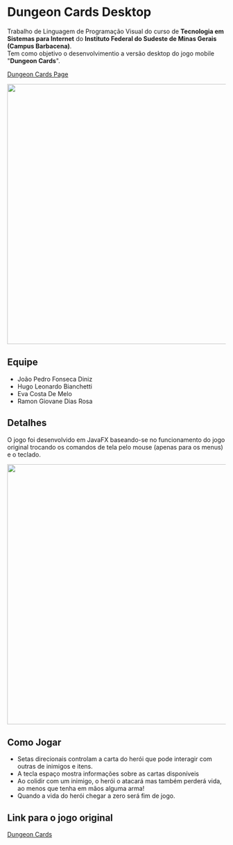 # Dungeon Cards Desktop
Trabalho de Linguagem de Programação Visual do curso de <b>Tecnologia em Sistemas para Internet</b> do <b>Instituto Federal do Sudeste de Minas Gerais (Campus Barbacena)</b>.<br>
Tem como objetivo o desenvolvimentio a versão desktop do jogo mobile "<b>Dungeon Cards</b>".

<a href="https://joaopedro150.github.io/DugeonCardsDesktop/">Dungeon Cards Page</a>

<p align="center">
  <img src="https://raw.githubusercontent.com/JoaoPedro150/DugeonCardsDesktop/master/static/telaPrincipal.png" width="600"/>
</p>

## Equipe  
 
 <ul>
  <li>João Pedro Fonseca Diniz</li>  
  <li>Hugo Leonardo Bianchetti</li>  
  <li>Eva Costa De Melo</li>
  <li>Ramon Giovane Dias Rosa</li>
</ul>

## Detalhes
O jogo foi desenvolvido em JavaFX baseando-se no funcionamento do jogo original trocando os comandos de tela pelo mouse (apenas para os menus) e o teclado.
<p align="center">
  <img src="https://raw.githubusercontent.com/JoaoPedro150/DugeonCardsDesktop/master/static/tela.png" width="600"/>
</p>

## Como Jogar
 <ul>
  <li>Setas direcionais controlam a carta do herói que pode interagir com outras de inimigos e itens.</li>  
  <li>A tecla espaço mostra informações sobre as cartas disponíveis </li>  
  <li>Ao colidir com um inimigo, o herói o atacará  mas também perderá vida, ao menos que tenha em mãos alguma arma!</li>
  <li>Quando a vida do herói chegar a zero será fim de jogo.</li>  
</ul>


## Link para o jogo original 

<a href="https://play.google.com/store/apps/details?id=com.The717pixels.DungeonCards&hl=pt_BR">Dungeon Cards</a>


  
